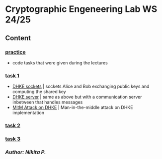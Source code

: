 # Cryptographic Engeneering Lab WS 24/25
## Content
### [practice](./practice/)
- code tasks that were given during the lectures
### [task 1](./task1/)
- [DHKE sockets](./task1/L1/socket_exchange/) | sockets Alice and Bob exchanging public keys and computing the shared key
- [DHKE server](./task1/L1/server_exchange/) | same as above but with a communication server inbetween that handles messages
- [MitM Attack on DHKE](./task/L2/MitM_attack_dhke.py) | Man-in-the-middle attack on DHKE implementation
### [task 2](./task2/)
### [task 3](./task3/)

###  _Author: Nikita P._
